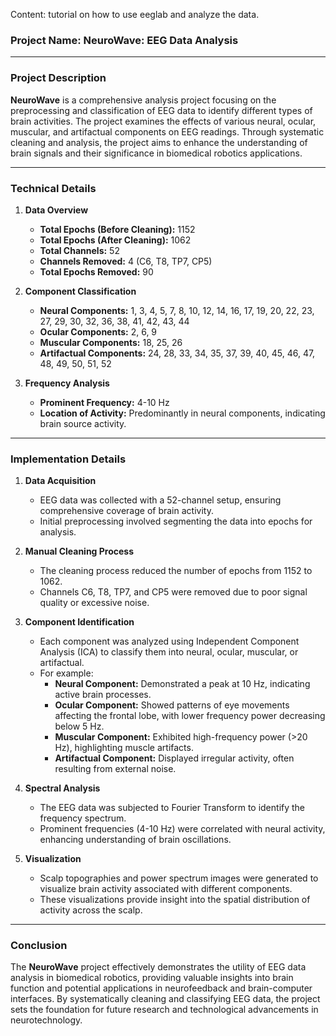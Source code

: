 
Content: tutorial on how to use eeglab and analyze the data.

### Project Name: **NeuroWave: EEG Data Analysis**

---

### Project Description

**NeuroWave** is a comprehensive analysis project focusing on the preprocessing and classification of EEG data to identify different types of brain activities. The project examines the effects of various neural, ocular, muscular, and artifactual components on EEG readings. Through systematic cleaning and analysis, the project aims to enhance the understanding of brain signals and their significance in biomedical robotics applications.

---

### Technical Details

1. **Data Overview**
   - **Total Epochs (Before Cleaning):** 1152
   - **Total Epochs (After Cleaning):** 1062
   - **Total Channels:** 52
   - **Channels Removed:** 4 (C6, T8, TP7, CP5)
   - **Total Epochs Removed:** 90

2. **Component Classification**
   - **Neural Components:** 1, 3, 4, 5, 7, 8, 10, 12, 14, 16, 17, 19, 20, 22, 23, 27, 29, 30, 32, 36, 38, 41, 42, 43, 44
   - **Ocular Components:** 2, 6, 9
   - **Muscular Components:** 18, 25, 26
   - **Artifactual Components:** 24, 28, 33, 34, 35, 37, 39, 40, 45, 46, 47, 48, 49, 50, 51, 52

3. **Frequency Analysis**
   - **Prominent Frequency:** 4-10 Hz
   - **Location of Activity:** Predominantly in neural components, indicating brain source activity.

---

### Implementation Details

1. **Data Acquisition**
   - EEG data was collected with a 52-channel setup, ensuring comprehensive coverage of brain activity.
   - Initial preprocessing involved segmenting the data into epochs for analysis.

2. **Manual Cleaning Process**
   - The cleaning process reduced the number of epochs from 1152 to 1062.
   - Channels C6, T8, TP7, and CP5 were removed due to poor signal quality or excessive noise.

3. **Component Identification**
   - Each component was analyzed using Independent Component Analysis (ICA) to classify them into neural, ocular, muscular, or artifactual.
   - For example:
     - **Neural Component:** Demonstrated a peak at 10 Hz, indicating active brain processes.
     - **Ocular Component:** Showed patterns of eye movements affecting the frontal lobe, with lower frequency power decreasing below 5 Hz.
     - **Muscular Component:** Exhibited high-frequency power (>20 Hz), highlighting muscle artifacts.
     - **Artifactual Component:** Displayed irregular activity, often resulting from external noise.

4. **Spectral Analysis**
   - The EEG data was subjected to Fourier Transform to identify the frequency spectrum.
   - Prominent frequencies (4-10 Hz) were correlated with neural activity, enhancing understanding of brain oscillations.

5. **Visualization**
   - Scalp topographies and power spectrum images were generated to visualize brain activity associated with different components.
   - These visualizations provide insight into the spatial distribution of activity across the scalp.

---

### Conclusion

The **NeuroWave** project effectively demonstrates the utility of EEG data analysis in biomedical robotics, providing valuable insights into brain function and potential applications in neurofeedback and brain-computer interfaces. By systematically cleaning and classifying EEG data, the project sets the foundation for future research and technological advancements in neurotechnology.
